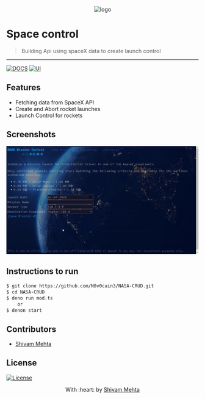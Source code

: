 
<p align="center"><img src="https://denolib.github.io/high-res-deno-logo/deno_hr_circle.png" alt="logo" width="300"/></a>
</p>

# Space control

> Building Api using spaceX data to create launch control


---
[![DOCS](https://img.shields.io/badge/Documentation-see%20docs-green?style=flat-square&logo=appveyor)](INSERT_LINK_FOR_DOCS_HERE) 
  [![UI ](https://img.shields.io/badge/User%20Interface-Link%20to%20UI-orange?style=flat-square&logo=appveyor)](INSERT_UI_LINK_HERE)




## Features
- Fetching data from SpaceX API
- Create and Abort rocket launches 
- Launch Control for rockets




## Screenshots
<p align="center"><img src="https://github.com/N0v0cain3/NASA-CRUD/blob/master/gif.gif" alt="logo" /></a>
</p>


## Instructions to run

```
$ git clone https://github.com/N0v0cain3/NASA-CRUD.git
$ cd NASA-CRUD
$ deno run mod.ts
	or
$ denon start

```

## Contributors
- <a href="https://github.com/N0v0cain3">Shivam Mehta</a>


## License

[![License](http://img.shields.io/:license-mit-blue.svg?style=flat-square)](http://badges.mit-license.org)

<p align="center">
	With :heart: by <a href="http://www.github.com/N0v0cain3" target="_blank">Shivam Mehta</a>
</p>
